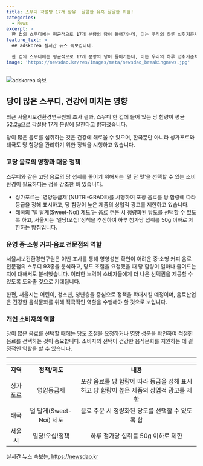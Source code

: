 ```yaml
---
title: 스무디 각설탕 17개 함유  달콤한 유혹 달달한 위험!
categories:
  - News
excerpt: >
  한 컵의 스무디에는 평균적으로 17개 분량의 당이 들어가는데, 이는 우리의 하루 섭취기준치의 절반 이상에 해당한다. 서울시보건환경연구원은 당 함량이 높은 스무디를 분석한 결과를 발표했다. 조사에 따르면 덜 달게로 주문하면 당 함량이 약 15% 줄어들고, 반으로 달게로 주문하면 약 40%가 줄어든다고 한다. 서울시는 고당 음료의 섭취를 줄이기 위해 정량화된 당도 선택이 가능한 환경을 조성할 계획이다. 또한 일당!오십! 정책을 통해 하루 섭취 권장 당류량을 50g 이하로 제한하고, 어린이, 청소년, 청년층을 중심으로 정책을 시행할 방침이다.
feature_text: >
  ## adskorea 실시간 뉴스 속보입니다.

  한 컵의 스무디에는 평균적으로 17개 분량의 당이 들어가는데, 이는 우리의 하루 섭취기준치의 절반 이상에 해당한다. 서울시보건환경연구원은 당 함량이 높은 스무디를 분석한 결과를 발표했다. 조사에 따르면 덜 달게로 주문하면 당 함량이 약 15% 줄어들고, 반으로 달게로 주문하면 약 40%가 줄어든다고 한다. 서울시는 고당 음료의 섭취를 줄이기 위해 정량화된 당도 선택이 가능한 환경을 조성할 계획이다. 또한 일당!오십! 정책을 통해 하루 섭취 권장 당류량을 50g 이하로 제한하고, 어린이, 청소년, 청년층을 중심으로 정책을 시행할 방침이다.
image: 'https://newsdao.kr/res/images/meta/newsdao_breakingnews.jpg'
---
```


<p><img src="https://newsdao.kr/res/images/meta/newsdao_breakingnews.jpg" alt="adskorea 속보" /></p>

<h2>당이 많은 스무디, 건강에 미치는 영향</h2>

<p data-ke-size="size16">최근 서울시보건환경연구원의 조사 결과, 스무디 한 컵에 들어 있는 당 함량이 평균 52.2g으로 각설탕 17개 분량에 달한다고 밝혀졌습니다.</p>

<p data-ke-size="size16">당이 많은 음료를 섭취하는 것은 건강에 해로울 수 있으며, 한국뿐만 아니라 싱가포르와 태국도 당 함량을 관리하기 위한 정책을 시행하고 있습니다.</p>

<h3>고당 음료의 영향과 대응 정책</h3>

<p data-ke-size="size16">스무디와 같은 고당 음료의 당 섭취를 줄이기 위해서는 '덜 단 맛'을 선택할 수 있는 소비 환경이 필요하다는 점을 강조한 바 있습니다.</p>

<ul>
    <li>싱가포르는 '영양등급제'(NUTRI-GRADE)를 시행하여 포장 음료를 당 함량에 따라 등급을 정해 표시하고, 당 함량이 높은 제품의 상업적 광고를 제한하고 있습니다.</li>
    <li>태국의 '덜 달게(Sweet-Noi) 제도'는 음료 주문 시 정량화된 당도를 선택할 수 있도록 하고, 서울시는 '일당!오십!'정책을 추진하여 하루 첨가당 섭취를 50g 이하로 제한하는 방침입니다.</li>
</ul>

<h3>운영 중·소형 커피·음료 전문점의 역할</h3>

<p data-ke-size="size16">서울시보건환경연구원은 이번 조사를 통해 영양성분 확인이 어려운 중·소형 커피·음료 전문점의 스무디 93종을 분석하고, 당도 조절을 요청했을 때 당 함량이 얼마나 줄어드는지에 대해서도 분석했습니다. 이러한 노력이 소비자들에게 더 나은 선택권을 제공할 수 있도록 도와줄 것으로 기대됩니다.</p>

<p data-ke-size="size16">한편, 서울시는 어린이, 청소년, 청년층을 중심으로 정책을 확대시킬 예정이며, 음료산업은 건강한 음식문화를 위해 적극적인 역할을 수행해야 할 것으로 보입니다.</p>

<h3>개인 소비자의 역할</h3>

<p data-ke-size="size16">당이 많은 음료를 선택할 때에는 당도 조절을 요청하거나 영양 성분을 확인하여 적절한 음료를 선택하는 것이 중요합니다. 소비자의 선택이 건강한 음식문화를 지원하는 데 결정적인 역할을 할 수 있습니다. </p>

<hr>

<table>
  <tr>
    <td style="text-align: center; height: 17px;"><b>지역</b></td>
    <td style="text-align: center; height: 17px;"><b>정책/제도</b></td>
    <td style="text-align: center; height: 17px;"><b>내용</b></td>
  </tr>
  <tr>
    <td style="text-align: center; height: 17px;">싱가포르</td>
    <td style="text-align: center; height: 17px;">영양등급제</td>
    <td style="text-align: center; height: 17px;">포장 음료를 당 함량에 따라 등급을 정해 표시하고 당 함량이 높은 제품의 상업적 광고를 제한</td>
  </tr>
  <tr>
    <td style="text-align: center; height: 17px;">태국</td>
    <td style="text-align: center; height: 17px;">덜 달게(Sweet-Noi) 제도</td>
    <td style="text-align: center; height: 17px;">음료 주문 시 정량화된 당도를 선택할 수 있도록 함</td>
  </tr>
  <tr>
    <td style="text-align: center; height: 17px;">서울시</td>
    <td style="text-align: center; height: 17px;">일당!오십!정책</td>
    <td style="text-align: center; height: 17px;">하루 첨가당 섭취를 50g 이하로 제한</td>
  </tr>
</table>
실시간 뉴스 속보는, <a href="https://newsdao.kr" rel="dofollow">https://newsdao.kr</a>


